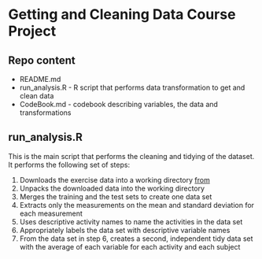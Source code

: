 # Getting and Cleaning Data Course Project
## Repo content
* README.md
* run_analysis.R - R script that performs data transformation to get and clean data
* CodeBook.md - codebook describing variables, the data and transformations

## run_analysis.R
This is the main script that performs the cleaning and tidying of the dataset.
It performs the following set of steps:
1. Downloads the exercise data into a working directory [from](https://d396qusza40orc.cloudfront.net/getdata%2Fprojectfiles%2FUCI%20HAR%20Dataset.zip)
2. Unpacks the downloaded data into the working directory
3. Merges the training and the test sets to create one data set
4. Extracts only the measurements on the mean and standard deviation for each measurement
5. Uses descriptive activity names to name the activities in the data set
6. Appropriately labels the data set with descriptive variable names
7. From the data set in step 6, creates a second, independent tidy data set with the average of each variable for each activity and each subject
